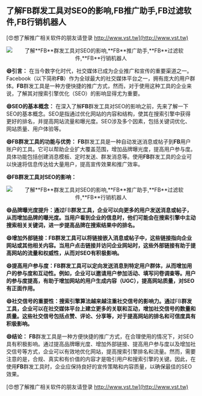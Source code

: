 ## **了解**FB**群发工具对SEO的影响,**FB**推广助手,**FB**过滤软件,**FB**行销机器人**

[😍想了解推广相关软件的朋友请登录 http://www.vst.tw](http://www.vst.tw)

 <center><img src="https://vst.tw/MP4/tuiguang/png/2.png" alt="了解**FB**群发工具对SEO的影响,**FB**推广助手,**FB**过滤软件,**FB**行销机器人"></center>

**😄引言：**
在当今数字化时代，社交媒体已成为企业推广和宣传的重要渠道之一。Facebook（以下简称**FB**）作为全球最大的社交媒体平台之一，拥有庞大的用户群体。**FB**群发工具是一种方便快捷的推广方式，然而，对于使用这种工具的企业来说，了解其对搜索引擎优化（SEO）的影响显得尤为重要。

**😄SEO的基本概念：**
在深入了解**FB**群发工具对SEO的影响之前，先来了解一下SEO的基本概念。SEO是指通过优化网站的内容和结构，使其在搜索引擎中获得更好的排名，并提高网站流量和曝光度。SEO涉及多个因素，包括关键词优化、网站质量、用户体验等。

**😄**FB**群发工具的功能与优势：**
**FB**群发工具是一种自动发送消息或帖子到**FB**用户账户的工具。它可以帮助企业扩大覆盖范围，增加品牌曝光度，提高用户参与度。具体功能包括创建消息模板、定时发送、群发消息等。使用**FB**群发工具的企业可以快速将信息传达给大量用户，提高宣传效果和推广效率。

**😄**FB**群发工具对SEO的影响：**

 <center><img src="https://vst.tw/MP4/tuiguang/png/3.png" alt="了解**FB**群发工具对SEO的影响,**FB**推广助手,**FB**过滤软件,**FB**行销机器人"></center>

**😄品牌曝光度提升：通过**FB**群发工具，企业可以向更多的用户发送消息或帖子，从而增加品牌的曝光度。当用户看到企业的信息时，他们可能会在搜索引擎中主动搜索相关关键词，进一步提高品牌在搜索结果中的排名。**

**😄增加外部链接：**FB**群发工具可以将链接嵌入消息或帖子中，这些链接指向企业网站或其他相关内容。当用户点击链接并访问企业网站时，这些外部链接有助于提高网站的流量和权威性，从而对SEO有积极影响。**

**😄提高用户参与度：**FB**群发工具可以定向发送消息到特定用户群体，从而增加用户的参与度和互动性。例如，企业可以邀请用户参加活动、填写问卷调查等。用户的参与度提高，有助于增加网站的用户生成内容（UGC），提高网站质量，对SEO有正面作用。**

**😄社交信号的重要性：搜索引擎算法越来越注重社交信号的影响力。通过**FB**群发工具，企业可以在社交媒体平台上建立更多的关联和互动，增加社交信号的数量和质量。这些社交信号包括点赞、评论、分享等，对于提高网站的排名和可信度具有积极影响。**

**😄结论：**
**FB**群发工具是一种方便快捷的推广方式，在合理使用的情况下，对SEO具有积极影响。通过提高品牌曝光度、增加外部链接、提高用户参与度以及增加社交信号等方式，企业可以有效地优化网站，提高搜索引擎排名和流量。然而，需要注意的是，合规、真实和有价值的内容才是吸引用户和搜索引擎的关键。因此，在使用**FB**群发工具时，企业应保持良好的宣传策略和内容质量，以确保最佳的SEO效果。

[😍想了解推广相关软件的朋友请登录 http://www.vst.tw](http://www.vst.tw)



